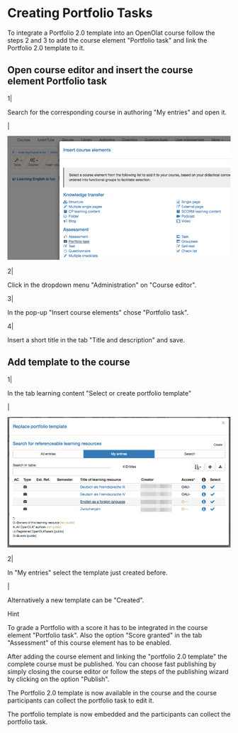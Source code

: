 # Creating Portfolio Tasks

To integrate a Portfolio 2.0 template into an OpenOlat course follow the steps
2 and 3 to add the course element "Portfolio task" and link the Portfolio 2.0
template to it.

Open course editor and insert the course element Portfolio task  
---  
1|

Search for the corresponding course in authoring "My entries" and open it.

|

![](assets/pf_course_courseelement_EN.png)  
  
2|

Click in the dropdown menu "Administration" on "Course editor".  
  
3|

In the pop-up "Insert course elements" chose "Portfolio task".

  
  
  
4|

Insert a short title in the tab "Title and description" and save.  
  
Add template to the course  
---  
1|

In the tab learning content "Select or create portfolio template"

  

|

![](assets/pf_course_add_template_EN.png)  
  
2|

In "My entries" select the template just created before.

  
  
  
  
|

Alternatively a new template can be "Created".  
  
Hint

To grade a Portfolio with a score it has to be integrated in the course
element "Portfolio task". Also the option "Score granted" in the tab
"Assessment" of this course element has to be enabled.

After adding the course element and linking the "portfolio 2.0 template" the
complete course must be published. You can choose fast publishing by simply
closing the course editor or follow the steps of the publishing wizard by
clicking on the option "Publish".

The Portfolio 2.0 template is now available in the course and the course
participants can collect the portfolio task to edit it.

The portfolio template is now embedded and the participants can collect the
portfolio task.

